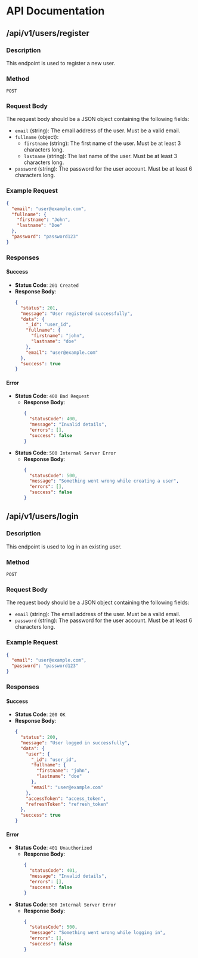 # API Documentation

## /api/v1/users/register

### Description
This endpoint is used to register a new user.

### Method
`POST`

### Request Body
The request body should be a JSON object containing the following fields:

- `email` (string): The email address of the user. Must be a valid email.
- `fullname` (object):
  - `firstname` (string): The first name of the user. Must be at least 3 characters long.
  - `lastname` (string): The last name of the user. Must be at least 3 characters long.
- `password` (string): The password for the user account. Must be at least 6 characters long.

### Example Request
```json
{
  "email": "user@example.com",
  "fullname": {
    "firstname": "John",
    "lastname": "Doe"
  },
  "password": "password123"
}
```

### Responses

#### Success
- **Status Code**: `201 Created`
- **Response Body**:
  ```json
  {
    "status": 201,
    "message": "User registered successfully",
    "data": {
      "_id": "user_id",
      "fullname": {
        "firstname": "john",
        "lastname": "doe"
      },
      "email": "user@example.com"
    },
    "success": true
  }
  ```

#### Error
- **Status Code**: `400 Bad Request`
  - **Response Body**:
    ```json
    {
      "statusCode": 400,
      "message": "Invalid details",
      "errors": [],
      "success": false
    }
    ```
- **Status Code**: `500 Internal Server Error`
  - **Response Body**:
    ```json
    {
      "statusCode": 500,
      "message": "Something went wrong while creating a user",
      "errors": [],
      "success": false
    }
    ```

## /api/v1/users/login

### Description
This endpoint is used to log in an existing user.

### Method
`POST`

### Request Body
The request body should be a JSON object containing the following fields:

- `email` (string): The email address of the user. Must be a valid email.
- `password` (string): The password for the user account. Must be at least 6 characters long.

### Example Request
```json
{
  "email": "user@example.com",
  "password": "password123"
}
```

### Responses

#### Success
- **Status Code**: `200 OK`
- **Response Body**:
  ```json
  {
    "status": 200,
    "message": "User logged in successfully",
    "data": {
      "user": {
        "_id": "user_id",
        "fullname": {
          "firstname": "john",
          "lastname": "doe"
        },
        "email": "user@example.com"
      },
      "accessToken": "access_token",
      "refreshToken": "refresh_token"
    },
    "success": true
  }
  ```

#### Error
- **Status Code**: `401 Unauthorized`
  - **Response Body**:
    ```json
    {
      "statusCode": 401,
      "message": "Invalid details",
      "errors": [],
      "success": false
    }
    ```
- **Status Code**: `500 Internal Server Error`
  - **Response Body**:
    ```json
    {
      "statusCode": 500,
      "message": "Something went wrong while logging in",
      "errors": [],
      "success": false
    }
    ```
